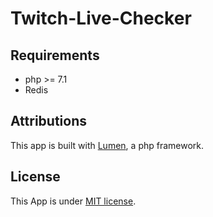 # Twitch-Live-Checker

## Requirements

- php >= 7.1
- Redis

## Attributions

This app is built with [Lumen](http://lumen.laravel.com), a php framework.

## License

This App is under [MIT license](http://opensource.org/licenses/MIT).